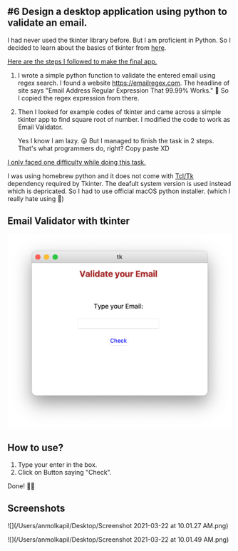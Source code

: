 ## #6 Design a desktop application using python to validate an email.

I had never used the tkinter library before. But I am proficient in Python. So I decided to learn about the basics of tkinter from [here](https://realpython.com/python-gui-tkinter/). 

<u>Here are the steps I followed to make the final app.</u>

1. I wrote a simple python function to validate the entered email using regex search. I found a website https://emailregex.com. The headline of site says "Email Address Regular Expression That 99.99% Works."  🤩 So I copied the regex expression from there.

2. Then I looked for example codes of tkinter and came across a simple tkinter app to find square root of number. I modified the code to work as Email Validator. 

   Yes I know I am lazy. 😜 But I managed to finish the task in 2 steps. That's what programmers do, right? Copy paste XD

<u>I only faced one difficulty while doing this task.</u>

I was using homebrew python and it does not come with [Tcl/Tk](https://www.tcl.tk) dependency required by Tkinter. The deafult system version is used instead which is depricated. So I had to use official macOS python installer. (which I really hate using 🥺)

## Email Validator with tkinter

![](https://github.com/anmolkapil/technojam-task/blob/main/task_6/images/Application.png)

## **How to use?**

1. Type your enter in the box.
2. Click on Button saying "Check".

Done! 👍🏻



## Screenshots

![](/Users/anmolkapil/Desktop/Screenshot 2021-03-22 at 10.01.27 AM.png)

![](/Users/anmolkapil/Desktop/Screenshot 2021-03-22 at 10.01.49 AM.png)

